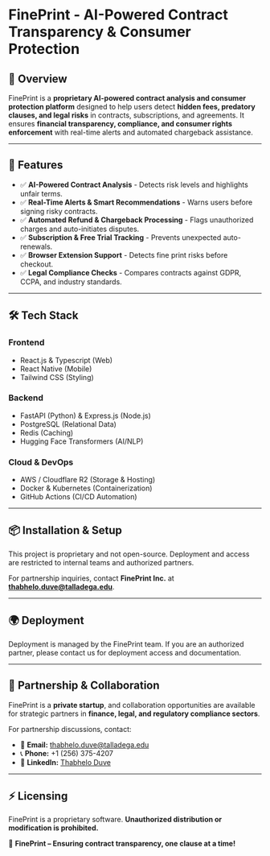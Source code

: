 # **FinePrint - AI-Powered Contract Transparency & Consumer Protection**

## **🚀 Overview**
FinePrint is a **proprietary AI-powered contract analysis and consumer protection platform** designed to help users detect **hidden fees, predatory clauses, and legal risks** in contracts, subscriptions, and agreements. It ensures **financial transparency, compliance, and consumer rights enforcement** with real-time alerts and automated chargeback assistance.

---
## **🌟 Features**
- ✅ **AI-Powered Contract Analysis** - Detects risk levels and highlights unfair terms.  
- ✅ **Real-Time Alerts & Smart Recommendations** - Warns users before signing risky contracts.  
- ✅ **Automated Refund & Chargeback Processing** - Flags unauthorized charges and auto-initiates disputes.  
- ✅ **Subscription & Free Trial Tracking** - Prevents unexpected auto-renewals.  
- ✅ **Browser Extension Support** - Detects fine print risks before checkout.  
- ✅ **Legal Compliance Checks** - Compares contracts against GDPR, CCPA, and industry standards.  

---
## **🛠️ Tech Stack**
### **Frontend**
- React.js  & Typescript (Web)
- React Native (Mobile)
- Tailwind CSS (Styling)

### **Backend**
- FastAPI (Python) & Express.js (Node.js)
- PostgreSQL (Relational Data)
- Redis (Caching)
- Hugging Face Transformers (AI/NLP)

### **Cloud & DevOps**
- AWS / Cloudflare R2 (Storage & Hosting)
- Docker & Kubernetes (Containerization)
- GitHub Actions (CI/CD Automation)

---
## **📦 Installation & Setup**
This project is proprietary and not open-source. Deployment and access are restricted to internal teams and authorized partners.

For partnership inquiries, contact **FinePrint Inc.** at **thabhelo.duve@talladega.edu**.

---
## **🌍 Deployment**
Deployment is managed by the FinePrint team. If you are an authorized partner, please contact us for deployment access and documentation.

---
## **🤝 Partnership & Collaboration**
FinePrint is a **private startup**, and collaboration opportunities are available for strategic partners in **finance, legal, and regulatory compliance sectors**.

For partnership discussions, contact:
- 📧 **Email:** thabhelo.duve@talladega.edu  
- 📞 **Phone:** +1 (256) 375-4207  
- 🔗 **LinkedIn:** [Thabhelo Duve](https://linkedin.com/in/thabhelo_tabs)

---
## **⚡ Licensing**
FinePrint is a proprietary software. **Unauthorized distribution or modification is prohibited.**

🚀 **FinePrint – Ensuring contract transparency, one clause at a time!**

